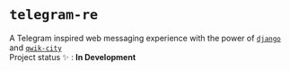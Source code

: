 # `telegram-re`
A Telegram inspired web messaging experience with the power of [`django`](https://www.djangoproject.com/) and [`qwik-city`](https://qwik.builder.io/docs/qwikcity/)\
Project status ✨ : **In Development**
